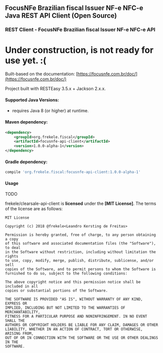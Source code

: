 ## FocusNFe Brazilian fiscal Issuer NF-e NFC-e Java REST API Client (Open Source) 


### REST Client - FocusNFe Brazilian fiscal Issuer NF-e NFC-e API


# Under construction, is not ready for use yet. :(



Built-based on the documentation: [https://focusnfe.com.br/doc/](https://focusnfe.com.br/doc/)

Project built with RESTEasy 3.5.x + Jackson 2.x.x.


#### Supported Java Versions:
- requires Java 8 (or higher) at runtime.


#### Maven dependency:
```xml
<dependency>
    <groupId>org.frekele.fiscal</groupId>
    <artifactId>focusnfe-api-client</artifactId>
    <version>1.0.0-alpha-1</version>
</dependency>
```

#### Gradle dependency:
```gradle
compile 'org.frekele.fiscal:focusnfe-api-client:1.0.0-alpha-1'
```

#### Usage

TODO



frekele/clearsale-api-client is **licensed** under the **[MIT License]**. The terms of the license are as follows:

    MIT License

    Copyright (c) 2018 @frekele<Leandro Kersting de Freitas>

    Permission is hereby granted, free of charge, to any person obtaining a copy
    of this software and associated documentation files (the "Software"), to deal
    in the Software without restriction, including without limitation the rights
    to use, copy, modify, merge, publish, distribute, sublicense, and/or sell
    copies of the Software, and to permit persons to whom the Software is
    furnished to do so, subject to the following conditions:

    The above copyright notice and this permission notice shall be included in all
    copies or substantial portions of the Software.

    THE SOFTWARE IS PROVIDED "AS IS", WITHOUT WARRANTY OF ANY KIND, EXPRESS OR
    IMPLIED, INCLUDING BUT NOT LIMITED TO THE WARRANTIES OF MERCHANTABILITY,
    FITNESS FOR A PARTICULAR PURPOSE AND NONINFRINGEMENT. IN NO EVENT SHALL THE
    AUTHORS OR COPYRIGHT HOLDERS BE LIABLE FOR ANY CLAIM, DAMAGES OR OTHER
    LIABILITY, WHETHER IN AN ACTION OF CONTRACT, TORT OR OTHERWISE, ARISING FROM,
    OUT OF OR IN CONNECTION WITH THE SOFTWARE OR THE USE OR OTHER DEALINGS IN THE
    SOFTWARE.
